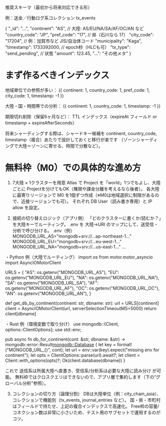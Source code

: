 推奨スキーマ（最初から将来対応できる形）

例：送金／行動ログ系コレクション tx_events

{
  "_id": "...",
  "continent": "AS",          // 大陸: AS/EU/NA/SA/AF/OC/AN など
  "country_code": "JP",
  "pref_code": "17",          // 県（石川なら 17）
  "city_code": "17204",       // 例：加賀市など JIS/自治体コード
  "municipality": "Kaga",
  "timestamp": 1733392000,    // epoch秒（HLCも可）
  "tx_type": "send_pending",  // 状態
  "amount": 123.45,
  "...": "その他メタ"
}

# まず作るべきインデックス
地域単位での参照が多い：
({ continent: 1, country_code: 1, pref_code: 1, city_code: 1, timestamp: -1 })

大陸・国・時間帯での分析：
({ continent: 1, country_code: 1, timestamp: -1 })

期限切れ削除（保留6ヶ月など）：
TTL インデックス（expireAt フィールド or timestamp + expireAfterSeconds）

将来シャーディングする際は、シャードキー候補を
continent, country_code, timestamp（複合）あたりで設計しておくと移行が楽です
（ゾーンシャーディングで大陸＝ゾーンに寄せる、時間で分散など）。

# 無料枠（M0）での具体的な進め方
1) 7大陸 × 1クラスターを用意
Atlas で Project を「world」1つでもよし、大陸ごとに Projectを分けてもOK（権限や課金分離を考えるなら後者）。
各大陸に最寄りリージョンで M0 を1個ずつ作成（※M0は地域選択に制限があるので、近接リージョンでも可）。
それぞれ DB User（読み書き専用）と IP allow を設定。

2) 接続の切り替えロジック（アプリ側）
「どのクラスターに書くか/読むか？」を大陸キーでルーティング。
.env を 大陸→URI のマップにして、送受信・分析で呼び分ける。
.env（例）
MONGODB_URL_AS="mongodb+srv://...ap-northeast-1..."
MONGODB_URL_EU="mongodb+srv://...eu-west-1..."
MONGODB_URL_NA="mongodb+srv://...us-east-1..."
...

・Python 例（大陸でルーティング）
import os
from motor.motor_asyncio import AsyncIOMotorClient

URLS = {
    "AS": os.getenv("MONGODB_URL_AS"),
    "EU": os.getenv("MONGODB_URL_EU"),
    "NA": os.getenv("MONGODB_URL_NA"),
    "SA": os.getenv("MONGODB_URL_SA"),
    "AF": os.getenv("MONGODB_URL_AF"),
    "OC": os.getenv("MONGODB_URL_OC"),
    "AN": os.getenv("MONGODB_URL_AN"),
}

def get_db_by_continent(continent: str, dbname: str):
    url = URLS[continent]
    client = AsyncIOMotorClient(url, serverSelectionTimeoutMS=5000)
    return client[dbname]

・Rust 例（環境変数で取り分け）
use mongodb::{Client, options::ClientOptions};
use std::env;

pub async fn db_for_continent(cont: &str, dbname: &str) -> mongodb::error::Result<mongodb::Database> {
    let key = format!("MONGODB_URL_{}", cont);
    let url = env::var(key).expect("missing env for continent");
    let opts = ClientOptions::parse(url).await?;
    let client = Client::with_options(opts)?;
    Ok(client.database(dbname))
}

これで 送信系は所属大陸へ直書き、受信系/分析系は必要な大陸に読み分け が可能。
無料枠ではクロスクエリはできないので、アプリ層で集約します（下の“グローバル分析”参照）。

3) コレクションの切り方（論理分割）
DBは大陸単位（例：city_chain_asia）、コレクションで機能別（tx_events, journal_entries など）。
国・県・市町村はフィールドで持たせ、上記の複合インデックスで高速化。
Free枠の容量/コネクション数は非常に小さいため、テスト用のサブセットで運用するのがコツ。